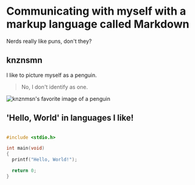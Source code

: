 # Communicating with myself with a markup language called Markdown

Nerds really like puns, don't they?


## knznsmn
I like to picture myself as a penguin.
> No, I don't identify as one.

![knznmsn's favorite image of a penguin](https://www.github.com/knznsmn.png)

## 'Hello, World' in languages I like!

```c

#include <stdio.h>

int main(void)
{
  printf("Hello, World!");

  return 0;
}
```

